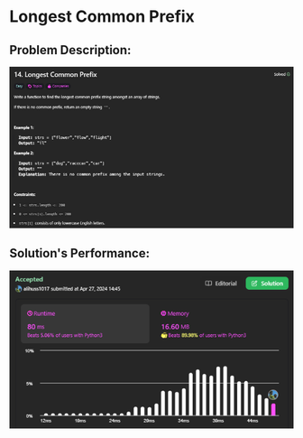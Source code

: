 # Longest Common Prefix

## Problem Description:
![alt text](images/image(1).png)

## Solution's Performance:
![alt text](images/image.png)

